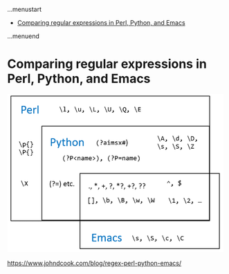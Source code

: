 ...menustart

- [Comparing regular expressions in Perl, Python, and Emacs](#565fc13b69c06670511d3709748e4afd)

...menuend


<h2 id="565fc13b69c06670511d3709748e4afd"></h2>


# Comparing regular expressions in Perl, Python, and Emacs



![](../imgs/re-perl-python-emacs.png)


https://www.johndcook.com/blog/regex-perl-python-emacs/
